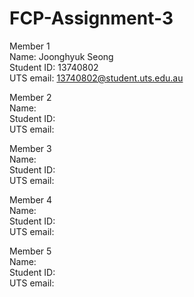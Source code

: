 # FCP-Assignment-3

Member 1  
Name: Joonghyuk Seong  
Student ID: 13740802  
UTS email: 13740802@student.uts.edu.au  


Member 2  
Name:  
Student ID:   
UTS email:


Member 3  
Name:  
Student ID:   
UTS email:


Member 4  
Name:  
Student ID:   
UTS email:


Member 5  
Name:  
Student ID:   
UTS email:
